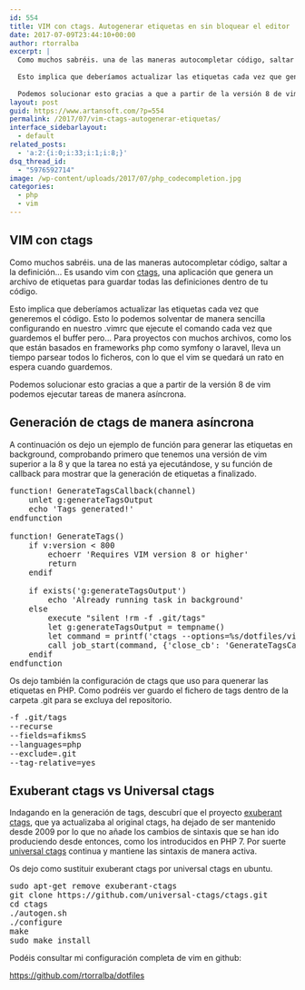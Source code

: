 ```yaml
---
id: 554
title: VIM con ctags. Autogenerar etiquetas en sin bloquear el editor
date: 2017-07-09T23:44:10+00:00
author: rtorralba
excerpt: |
  Como muchos sabréis. una de las maneras autocompletar código, saltar a la definición... Es usando vim con ctags, una aplicación que genera un archivo de etiquetas para guardar todas las definiciones dentro de tu código.
  
  Esto implica que deberíamos actualizar las etiquetas cada vez que generemos el código. Esto lo podemos solventar de manera sencilla configurando en nuestro .vimrc que ejecute el comando cada vez que guardemos el buffer pero... Para proyectos con muchos archivos, como los que están basados en frameworks php como symfony o laravel, lleva un tiempo parsear todos lo ficheros, con lo que el vim se quedará un rato en espera cuando guardemos.
  
  Podemos solucionar esto gracias a que a partir de la versión 8 de vim podemos ejecutar tareas de manera asíncrona.
layout: post
guid: https://www.artansoft.com/?p=554
permalink: /2017/07/vim-ctags-autogenerar-etiquetas/
interface_sidebarlayout:
  - default
related_posts:
  - 'a:2:{i:0;i:33;i:1;i:8;}'
dsq_thread_id:
  - "5976592714"
image: /wp-content/uploads/2017/07/php_codecompletion.jpg
categories:
  - php
  - vim
---
```

## VIM con ctags

Como muchos sabréis. una de las maneras autocompletar código, saltar a la definición&#8230; Es usando vim con <a href="https://en.wikipedia.org/wiki/Ctags" target="_blank" rel="noopener">ctags</a>, una aplicación que genera un archivo de etiquetas para guardar todas las definiciones dentro de tu código.

Esto implica que deberíamos actualizar las etiquetas cada vez que generemos el código. Esto lo podemos solventar de manera sencilla configurando en nuestro .vimrc que ejecute el comando cada vez que guardemos el buffer pero&#8230; Para proyectos con muchos archivos, como los que están basados en frameworks php como symfony o laravel, lleva un tiempo parsear todos lo ficheros, con lo que el vim se quedará un rato en espera cuando guardemos.

Podemos solucionar esto gracias a que a partir de la versión 8 de vim podemos ejecutar tareas de manera asíncrona.

## Generación de ctags de manera asíncrona

A continuación os dejo un ejemplo de función para generar las etiquetas en background, comprobando primero que tenemos una versión de vim superior a la 8 y que la tarea no está ya ejecutándose, y su función de callback para mostrar que la generación de etiquetas a finalizado.

<pre class="brush: bash; title: ; notranslate" title="">function! GenerateTagsCallback(channel)
	unlet g:generateTagsOutput
	echo 'Tags generated!'
endfunction

function! GenerateTags()
	if v:version &lt; 800
		echoerr 'Requires VIM version 8 or higher'
		return
	endif

	if exists('g:generateTagsOutput')
		echo 'Already running task in background'
	else
		execute "silent !rm -f .git/tags"
		let g:generateTagsOutput = tempname()
		let command = printf('ctags --options=%s/dotfiles/vim/ctags.cnf', $HOME)
		call job_start(command, {'close_cb': 'GenerateTagsCallback', 'out_io': 'file', 'out_name':g:generateTagsOutput})
	endif
endfunction
</pre>

Os dejo también la configuración de ctags que uso para quenerar las etiquetas en PHP. Como podréis ver guardo el fichero de tags dentro de la carpeta .git para se excluya del repositorio.

<pre class="brush: bash; title: ; notranslate" title="">-f .git/tags
--recurse
--fields=afikmsS
--languages=php
--exclude=.git
--tag-relative=yes
</pre>

## Exuberant ctags vs Universal ctags

Indagando en la generación de tags, descubrí que el proyecto <a href="http://ctags.sourceforge.net/" target="_blank" rel="noopener">exuberant ctags</a>, que ya actualizaba al original ctags, ha dejado de ser mantenido desde 2009 por lo que no añade los cambios de sintaxis que se han ido produciendo desde entonces, como los introducidos en PHP 7. Por suerte <a href="https://ctags.io/" target="_blank" rel="noopener">universal ctags</a> continua y mantiene las sintaxis de manera activa.

Os dejo como sustituir exuberant ctags por universal ctags en ubuntu.

<pre class="brush: bash; title: ; notranslate" title="">sudo apt-get remove exuberant-ctags
git clone https://github.com/universal-ctags/ctags.git
cd ctags
./autogen.sh 
./configure
make
sudo make install
</pre>

Podéis consultar mi configuración completa de vim en github:

<a href="https://github.com/rtorralba/dotfiles" target="_blank" rel="noopener">https://github.com/rtorralba/dotfiles</a>
